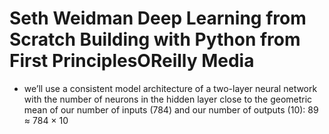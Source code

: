 # Seth Weidman  Deep Learning from Scratch Building with Python from First PrinciplesOReilly Media
- we’ll use a consistent model architecture of a two-layer neural network with the number of neurons in the hidden layer close to the geometric mean of our number of inputs (784) and our number of outputs (10): 89 ≈ 784 × 10
